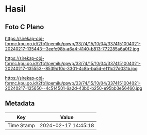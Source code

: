 # Hasil

## Foto C Plano

https://sirekap-obj-formc.kpu.go.id/2fb1/pemilu/ppwp/33/74/15/10/04/3374151004021-20240217-135443--3eefc98b-a6a4-4140-b813-772285a6a0f2.jpg

https://sirekap-obj-formc.kpu.go.id/2fb1/pemilu/ppwp/33/74/15/10/04/3374151004021-20240217-135553--8539d10c-3301-4c8b-ba5d-ef11c27d031b.jpg

https://sirekap-obj-formc.kpu.go.id/2fb1/pemilu/ppwp/33/74/15/10/04/3374151004021-20240217-135650--4c514501-6a2d-43b0-b250-e95bb3e56460.jpg


## Metadata

| Key        | Value               |
| ---------- | ------------------- |
| Time Stamp | 2024-02-17 14:45:18 |



